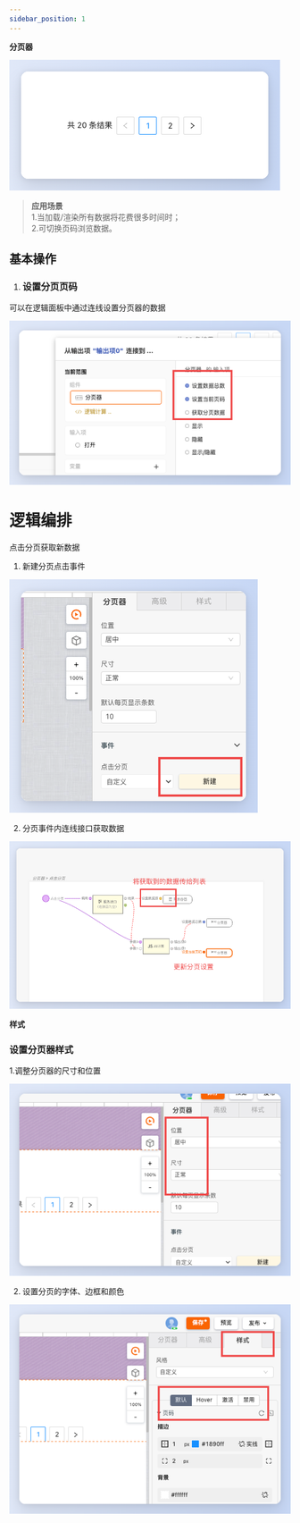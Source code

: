 ```yaml
---
sidebar_position: 1
---
```


**分页器** 

![Alt text](img/image.png)

> **应用场景**\
1.当加载/渲染所有数据将花费很多时间时；\
2.可切换页码浏览数据。
    

  

## 基本操作

1.  ### 设置分页页码
    

可以在逻辑面板中通过连线设置分页器的数据

![Alt text](img/image-1.png)


# 逻辑编排

点击分页获取新数据

1.  新建分页点击事件

![Alt text](img/image-2.png)

2.  分页事件内连线接口获取数据

![Alt text](img/image-3.png)

 **样式** 

### 设置分页器样式

1.调整分页器的尺寸和位置

![Alt text](img/image-4.png)

2.  设置分页的字体、边框和颜色

![Alt text](img/image-5.png)
